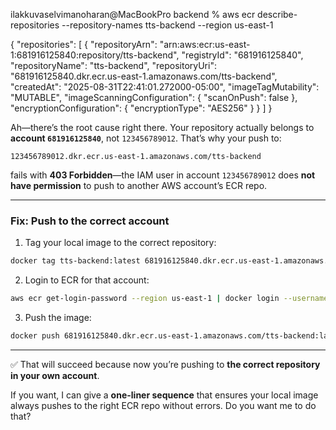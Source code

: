 ilakkuvaselvimanoharan@MacBookPro backend % aws ecr describe-repositories --repository-names tts-backend --region us-east-1

{
    "repositories": [
        {
            "repositoryArn": "arn:aws:ecr:us-east-1:681916125840:repository/tts-backend",
            "registryId": "681916125840",
            "repositoryName": "tts-backend",
            "repositoryUri": "681916125840.dkr.ecr.us-east-1.amazonaws.com/tts-backend",
            "createdAt": "2025-08-31T22:41:01.272000-05:00",
            "imageTagMutability": "MUTABLE",
            "imageScanningConfiguration": {
                "scanOnPush": false
            },
            "encryptionConfiguration": {
                "encryptionType": "AES256"
            }
        }
    ]
}


Ah—there’s the root cause right there. Your repository actually belongs to **account `681916125840`**, not `123456789012`. That’s why your push to:

```
123456789012.dkr.ecr.us-east-1.amazonaws.com/tts-backend
```

fails with **403 Forbidden**—the IAM user in account `123456789012` does **not have permission** to push to another AWS account’s ECR repo.

---

### Fix: Push to the correct account

1. Tag your local image to the correct repository:

```bash
docker tag tts-backend:latest 681916125840.dkr.ecr.us-east-1.amazonaws.com/tts-backend:latest
```

2. Login to ECR for that account:

```bash
aws ecr get-login-password --region us-east-1 | docker login --username AWS --password-stdin 681916125840.dkr.ecr.us-east-1.amazonaws.com
```

3. Push the image:

```bash
docker push 681916125840.dkr.ecr.us-east-1.amazonaws.com/tts-backend:latest
```

---

✅ That will succeed because now you’re pushing to **the correct repository in your own account**.

If you want, I can give a **one-liner sequence** that ensures your local image always pushes to the right ECR repo without errors. Do you want me to do that?
